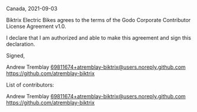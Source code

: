 Canada, 2021-09-03

Biktrix Electric Bikes agrees to the terms of the Godo Corporate Contributor License
Agreement v1.0.

I declare that I am authorized and able to make this agreement and sign this
declaration.

Signed,

Andrew Tremblay 69811674+atremblay-biktrix@users.noreply.github.com https://github.com/atremblay-biktrix

List of contributors:

Andrew Tremblay 69811674+atremblay-biktrix@users.noreply.github.com https://github.com/atremblay-biktrix
